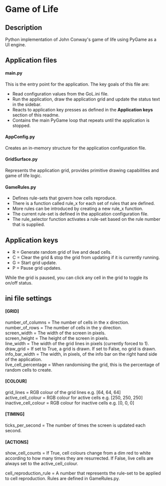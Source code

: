 # Game of Life

## Description  
Python implementation of John Conway's game of life using PyGame as a UI engine.  

## Application files  
#### main.py  
This is the entry point for the application. The key goals of this file are:  
* Read configuration values from the GoL.ini file.  
* Run the application, draw the application grid and update the status text in the sidebar.  
* Reacts to application key presses as defined in the **Application keys** section of this readme.  
* Contains the main PyGame loop that repeats until the application is stopped.  

#### AppConfig.py
Creates an in-memory structure for the application configuration file.

#### GridSurface.py
Represents the application grid, provides primitive drawing capabilities and game of life logic.

#### GameRules.py
* Defines rule-sets that govern how cells reproduce.
* There is a function called rule_x for each set of rules that are defined.
* More rules can be introduced by creating a new rule_x function. 
* The current rule-set is defined in the application configuration file.
* The rule_selector function activates a rule-set based on the rule number that is supplied.

## Application keys  
* R = Generate random grid of live and dead cells.  
* C = Clear the grid & stop the grid from updating if it is currently running.  
* G = Start grid update.  
* P = Pause grid updates.  

While the grid is paused, you can click any cell in the grid to toggle its on/off status.

## ini file settings  
#### [GRID]  
number_of_columns = The number of cells in the x direction.  
number_of_rows = The number of cells in the y direction.  
screen_width = The width of the screen in pixels.  
screen_height = The height of the screen in pixels.  
line_width = The width of the grid lines in pixels (currently forced to 1).  
draw_grid = If set to True, a grid is drawn. If set to False, no grid is drawn.  
info_bar_width = The width, in pixels, of the info bar on the right hand side of the application.  
live_cell_percentage = When randomising the grid, this is the percentage of random cells to create. 

#### [COLOUR]  
grid_lines = RGB colour of the grid lines e.g. [64, 64, 64]  
active_cell_colour = RGB colour for active cells e.g. [250, 250, 250]  
inactive_cell_colour = RGB colour for inactive cells e.g. [0, 0, 0]  

#### [TIMING] 
ticks_per_second = The number of times the screen is updated each second.

#### [ACTIONS] 
show_cell_counts = If True, cell colours change from a dim red to white according to how many times they are resurrected. If False, live cells are always set to the active_cell_colour.

cell_reproduction_rule = A number that represents the rule-set to be applied to cell reproduction. Rules are defined in GameRules.py.
